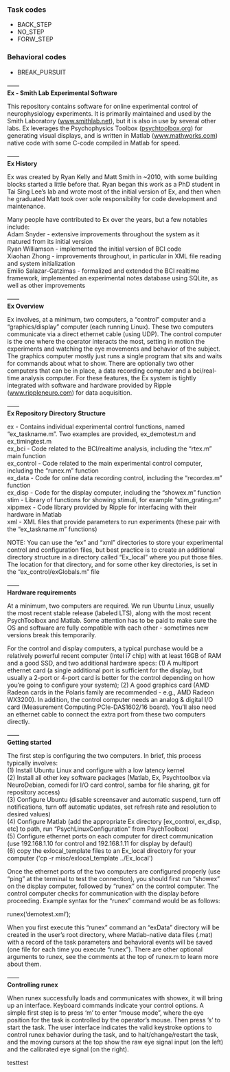 ### Task codes
* BACK_STEP
* NO_STEP
* FORW_STEP

### Behavioral codes
* BREAK_PURSUIT

—— <BR>
<B>Ex - Smith Lab Experimental Software</B><BR>

This repository contains software for online experimental control of neurophysiology experiments. It is primarily maintained and used by the Smith Laboratory (<A HREF="www.smithlab.net">www.smithlab.net</A>), but it is also in use by several other labs. Ex leverages the Psychophysics Toolbox (<A HREF="psychtoolbox.org">psychtoolbox.org</A>) for generating visual displays, and is written in Matlab (<A HREF="www.mathworks.com">www.mathworks.com</A>) native code with some C-code compiled in Matlab for speed.<P>

—— <BR>
<B>Ex History</B> <BR>

Ex was created by Ryan Kelly and Matt Smith in ~2010, with some building blocks started a little before that. Ryan began this work as a PhD student in Tai Sing Lee’s lab and wrote most of the initial version of Ex, and then when he graduated Matt took over sole responsibility for code development and maintenance.<P>

Many people have contributed to Ex over the years, but a few notables include:<BR>
Adam Snyder - extensive improvements throughout the system as it matured from its initial version<BR>
Ryan Williamson - implemented the initial version of BCI code<BR>
Xiaohan Zhong - improvements throughout, in particular in XML file reading and system initialization<BR>
Emilio Salazar-Gatzimas - formalized and extended the BCI realtime framework, implemented an experimental notes database using SQLite, as well as other improvements<BR>

——<BR>
<B>Ex Overview</B><BR>

Ex involves, at a minimum, two computers, a “control” computer and a “graphics/display” computer (each running Linux). These two computers communicate via a direct ethernet cable (using UDP). The control computer is the one where the operator interacts the most, setting in motion the experiments and watching the eye movements and behavior of the subject. The graphics computer mostly just runs a single program that sits and waits for commands about what to show. There are optionally two other computers that can be in place, a data recording computer and a bci/real-time analysis computer. For these features, the Ex system is tightly integrated with software and hardware provided by Ripple (<A HREF="www.rippleneuro.com">www.rippleneuro.com</A>) for data acquisition.<P>

——<BR>
<B>Ex Repository Directory Structure</B><BR>

ex - Contains individual experimental control functions, named “ex_taskname.m”. Two examples are provided, ex_demotest.m and ex_timingtest.m<BR>
ex_bci - Code related to the BCI/realtime analysis, including the “rtex.m” main function<BR>
ex_control - Code related to the main experimental control computer, including the “runex.m” function<BR>
ex_data - Code for online data recording control, including the “recordex.m” function<BR>
ex_disp - Code for the display computer, including the “showex.m” function<BR>
stim - Library of functions for showing stimuli, for example “stim_grating.m”<BR>
xippmex - Code library provided by Ripple for interfacing with their hardware in Matlab<BR>
xml - XML files that provide parameters to run experiments (these pair with the “ex_taskname.m” functions)<BR>


NOTE: You can use the “ex” and “xml” directories to store your experimental control and configuration files, but best practice is to create an additional directory structure in a directory called “Ex_local” where you put those files. The location for that directory, and for some other key directories, is set in the “ex_control/exGlobals.m” file<P>

——<BR>
<B>Hardware requirements</B><BR>

At a minimum, two computers are required. We run Ubuntu Linux, usually the most recent stable release (labeled LTS), along with the most recent PsychToolbox and Matlab. Some attention has to be paid to make sure the OS and software are fully compatible with each other - sometimes new versions break this temporarily.<P>

For the control and display computers, a typical purchase would be a relatively powerful recent computer (Intel i7 chip) with at least 16GB of RAM and a good SSD, and two additional hardware specs: (1) A multiport ethernet card (a single additional port is sufficient for the display, but usually a 2-port or 4-port card is better for the control depending on how you’re going to configure your system); (2) A good graphics card (AMD Radeon cards in the Polaris family are recommended - e.g., AMD Radeon WX3200). In addition, the control computer needs an analog & digital I/O card (Measurement Computing PCIe-DAS1602/16 board). You’ll also need an ethernet cable to connect the extra port from these two computers directly.<P>

——<BR>
<B>Getting started</B><BR>

The first step is configuring the two computers. In brief, this process typically involves:<BR>
(1) Install Ubuntu Linux and configure with a low latency kernel<BR>
(2) Install all other key software packages (Matlab, Ex, Psychtoolbox via NeuroDebian, comedi for I/O card control, samba for file sharing, git for repository access)<BR>
(3) Configure Ubuntu (disable screensaver and automatic suspend, turn off notifications, turn off automatic updates, set refresh rate and resolution to desired values)<BR>
(4) Configure Matlab (add the appropriate Ex directory [ex_control, ex_disp, etc] to path, run “PsychLinuxConfiguration” from PsychToolbox)<BR>
(5) Configure ethernet ports on each computer for direct communication (use 192.168.1.10 for control and 192.168.1.11 for display by default)<BR>
(6) copy the exlocal_template files to an Ex_local directory for your computer ('cp -r misc/exlocal_template ../Ex_local')

Once the ethernet ports of the two computers are configured properly (use “ping” at the terminal to test the connection), you should first run “showex” on the display computer, followed by “runex” on the control computer. The control computer checks for communication with the display before proceeding. Example syntax for the “runex” command would be as follows:<P>

runex(‘demotest.xml’);<BR>

When you first execute this “runex” command an “exData” directory will be created in the user’s root directory, where Matlab-native data files (.mat) with a record of the task parameters and behavioral events will be saved (one file for each time you execute “runex”). There are other optional arguments to runex, see the comments at the top of runex.m to learn more about them.<P>

——<BR>
<B>Controlling runex</B><BR>

When runex successfully loads and communicates with showex, it will bring up an interface. Keyboard commands indicate your control options. A simple first step is to press ‘m’ to enter “mouse mode”, where the eye position for the task is controlled by the operator’s mouse. Then press ’s’ to start the task. The user interface indicates the valid keystroke options to control runex behavior during the task, and to halt/change/restart the task, and the moving cursors at the top show the raw eye signal input (on the left) and the calibrated eye signal (on the right).<P>

testtest
